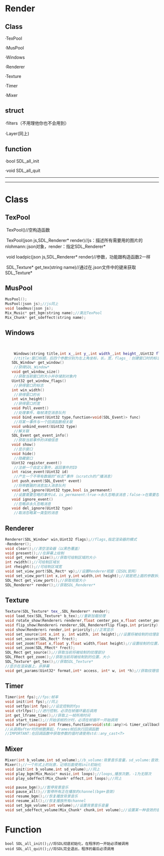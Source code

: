 # Render

## Class

·TexPool

·MusPool

·Windows

·Renderer

·Texture

·Timer

·Mixer

## struct

·filters（不用理他你也不会用到）

·Layer(同上)

## function

·bool SDL_all_init

·void SDL_all_quit



------



------

# Class

## TexPool

​	TexPool()//空构造函数

​	TexPool(json js,SDL_Renderer* render)//js：描述所有需要用的图片的nlohmann::json对象，render：指定SDL_Renderer*

​	void loadpic(json js,SDL_Renderer* render)//参数，功能跟构造函数2一样

​	SDL_Texture* get_tex(string name)//通过在.json文件中的键来获取SDL_Texture*

## MusPool

```C++
MusPool();
MusPool(json js);//js同上
void loadmus(json js);
Mix_Music* get_bgm(string name);//类比TexPool
Mix_Chunk* get_sdeffect(string name);
```



## Windows

​	

```C++
	Windows(string title,int x_,int y_,int width_,int height_,Uint32 flags_)
	//title:窗口标题，后四个参数分别为左上角坐标，长，宽，flags_：创建窗口时的标志，见SDL_wiki
​	SDL_Window* get_window()
	//获得SDL_Window*
​	void get_window_size()
	//获取当前窗口的大小并存储到对象内
​	Uint32 get_window_flags()
	//获得窗口的标志
​	int win_width()
	//获得窗口的长
​	int win_height()
	//获得窗口的宽
​	void Poll_event()
	//处理事件，每帧清空消息队列
​	void bind_event(Uint32 type,function<void(SDL_Event)> func)
	//将某一事件与一个回调函数相关联
​	void unbind_event(Uint32 type)
	//解关联
​	SDL_Event get_event_info()
	//获取当前事件的详细信息
​	void show()
	//显示窗口
​	void hide()
	//隐藏窗口
​	Uint32 register_event()
	//注册一个自定义事件，返回事件的ID
​	int raise_event(Uint32 id)
	//产生一个不带有数据的“标志”事件（scratch的广播消息）
​	int push_event(SDL_Event* event)
	//将带数据的消息加入消息队列
​	void set_ignore(Uint32 type,bool is_permanent)
	//设置需要忽略的事件id，is_permanent:true->永久忽略该消息；false->在需要忽略该消息时手动调用ignore_event()
​	void ignore_event()
	//忽略非永久忽略消息
​	void del_ignore(Uint32 type)
    //取消忽略某一类型的消息
```

## Renderer

```C++
Renderer(SDL_Window* win,Uint32 flags);//flags,指定渲染器的模式
~Renderer();
void clear();//清空渲染器（以黑色覆盖）
void present();//在屏幕上绘制
void get_render_size();//获取可绘制区域的大小
int rwidth();//可绘制区域长
int rheight();//可绘制区域宽
void set_view_port(SDL_Rect* vp);//设置Renderer视窗（见SDL官网）
void set_view_port(int x,int y,int width,int height);//就是把上面的参数拆开来
SDL_Rect get_view_port();//获取视窗大小
SDL_Renderer* render();//获取SDL_Renderer*
```

## Texture

```C++
Texture(SDL_Texture* tex_,SDL_Renderer* render);
void load_tex(SDL_Texture* b_tex);//重新加载纹理
void rotate_show(Renderer& renderer,float center_pos_x,float center_pos_y,double angle,int priority);//将纹理旋转一定角度显示,priority表示第几图层，数值越小（必须大于0），图层越在上方
void flip_show(Renderer& renderer,SDL_RendererFlip flags,int priority);//将纹理按某一方向翻转显示
void show(Renderer& render,int priority);//正常显示
void set_source(int x,int y, int width, int height);//设置将被绘制的纹理部分
void set_source(SDL_Rect* frect);
void set_zoom(float x,float y,float width,float height);//设置绘制的位置，大小
void set_zoom(SDL_FRect* frect);
SDL_Rect get_source();//获取当前将被绘制的纹理部分
SDL_FRect get_zoom();//获取当前将被绘制到的位置，大小
SDL_Texture* get_tex();//获取SDL_Texture*
//显示在渲染器上，非屏幕
void get_params(Uint32* format,int* access, int* w, int *h);//获取纹理信息,见SDL_wiki
```

## Timer

```C++
Timer(int fps);//fps:帧率
void init(int fps);//同上
void setfps(int fps);//设定控制的fps
void ctrlfps();//进行控制，必须在帧循环最后调用
int get_lframe_time();//获取上一帧所用时间
void start_time();//开始该帧的计时，必须在帧循环一开始调用
void after(unsigned int frames,function<void(std::any)>& timer_callback,std::any params);
//从调用after时的帧数算起，frames帧后执行回调函数
//IMPORTANT:在回调函数中获取参数的值时请使用std::any_cast<T>
```

## Mixer

```C++
Mixer(int b_volume,int sd_volume);//b_volume:背景音乐音量，sd_volume:音效音量
Mixer();//一个形式上的玩意，记得后面使用init初始化
void init(int b_volume,int sd_volume);//同上
void play_bgm(Mix_Music* music,int loops);//loops,播放次数，-1为无限次
void play_sdeffect(Mix_Chunk* effect,int loops);//同上

void pause_bgm();//暂停背景音乐
void pause_all();//暂停所有正在播放的channel(bgm+音效)
void resume_bgm();//恢复播放背景音乐
void resume_all();//恢复播放所有channel
void set_bgm_volume(int volume);//设置背景音乐音量
void set_sdeffect_volume(Mix_Chunk* chunk,int volume);//设置某一种音效的音量，chunk：指定的音效
```

# Function

```
bool SDL_all_init();//将SDL彻底初始化，在程序的一开始必须被调用
void SDL_all_quit();//将SDL完全退出，程序的最后必须调用
```

